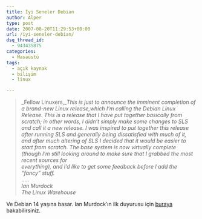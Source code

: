 ```yaml
---
title: İyi Seneler Debian
author: Alper
type: post
date: 2007-08-20T11:29:53+00:00
url: /iyi-seneler-debian/
dsq_thread_id:
  - 943435875
categories:
  - Masaüstü
tags:
  - açık kaynak
  - bilişim
  - linux

---
```

> _Fellow Linuxers,__This is just to announce the imminent completion of a brand-new Linux release,which I&#8217;m calling the Debian Linux Release. This is a release that I have put together basically from scratch; in other words, I didn&#8217;t simply make some changes to SLS and call it a new release. I was inspired to put together this release after running SLS and generally being dissatisfied with much of it, and after much altering of SLS I decided that it would be easier to start from scratch. The base system is now virtually complete (though I&#8217;m still looking around to make sure that I grabbed the most recent sources for  
> everything), and I&#8217;d like to get some feedback before I add the &#8220;fancy&#8221; stuff._  
> &#8230;..  
> _Ian Murdock  
> The Linux Warehouse_

Ve Debian 14 yaşına basar. Ian Murdock&#8217;ın ilk duyurusu için [buraya][1] bakabilirsiniz.

 [1]: http://groups.google.com/group/comp.os.linux.development/msg/a32d4e2ef3bcdcc6?output=gplain
